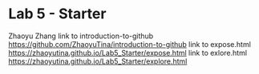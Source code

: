 # Lab 5 - Starter
Zhaoyu Zhang
link to introduction-to-github
https://github.com/ZhaoyuTina/introduction-to-github
link to expose.html
https://zhaoyutina.github.io/Lab5_Starter/expose.html
link to exlore.html
https://zhaoyutina.github.io/Lab5_Starter/explore.html

